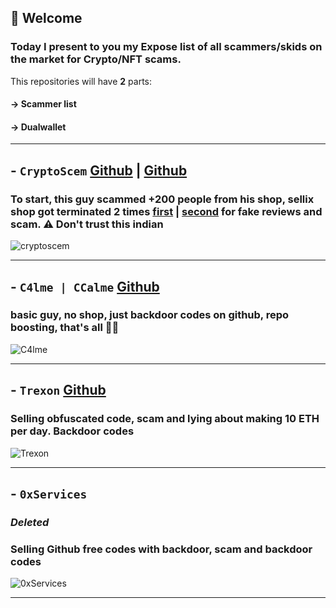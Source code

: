 ## 👋 Welcome
### Today I present to you my Expose list of **all** scammers/skids on the market for Crypto/NFT scams.
This repositories will have **2** parts:
#### → Scammer list
#### → Dualwallet

---

## - `CryptoScem` [Github](https://github.com/cryptoscemdev) | [Github](https://github.com/devcryptoscem)
### To start, this guy scammed +200 people from his shop, sellix shop got terminated 2 times [first](https://cryptoscem.sellix.io) | [second](https://cryptoscemm.sellix.io) for fake reviews and scam. **⚠️ Don't trust this indian**

![cryptoscem](https://user-images.githubusercontent.com/103531256/174454376-e6d126e9-7cd0-46ba-9224-4c157026c36c.png)

---

## - `C4lme | CCalme` [Github](https://github.com/C4lme)
### basic guy, no shop, just backdoor codes on github, repo boosting, that's all 🤷‍♂


![C4lme](https://user-images.githubusercontent.com/103531256/174454492-be035582-79e9-4743-aaaa-bee7c3b96e0b.png)

---

## - `Trexon` [Github](https://github.com/Trexon-Drainers)
### Selling obfuscated code, scam and lying about making 10 ETH per day. Backdoor codes

![Trexon](https://user-images.githubusercontent.com/103531256/174454711-9641b8ce-edc1-462f-9641-6098a70c877c.png)


---

## - `0xServices`
### *Deleted*
### Selling Github free codes with backdoor, scam and backdoor codes


![0xServices](https://user-images.githubusercontent.com/103531256/174454940-b4e88044-b27d-46ba-a0ae-d1ec2f5df387.png)


---










